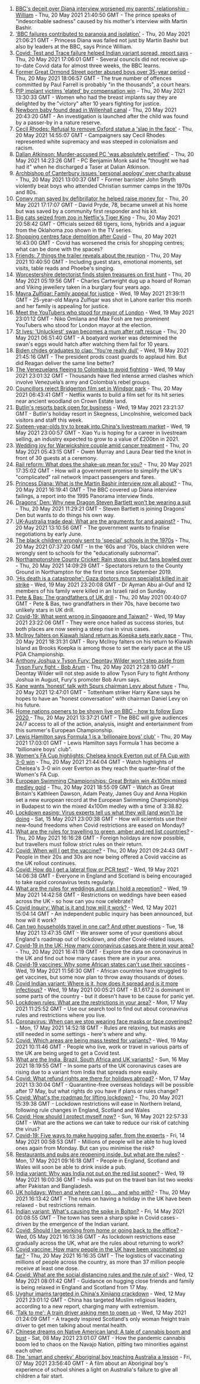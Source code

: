 1. [BBC's deceit over Diana interview worsened my parents' relationship - William](https://www.bbc.co.uk/news/uk-57195046) - Thu, 20 May 2021 21:40:50 GMT - The prince speaks of "indescribable sadness" caused by his mother's interview with Martin Bashir.
2. ['BBC failures contributed to paranoia and isolation'](https://www.bbc.co.uk/news/uk-57192909) - Thu, 20 May 2021 21:06:21 GMT - Princess Diana was failed not just by Martin Bashir but also by leaders at the BBC, says Prince William.
3. [Covid: Test and Trace failure helped Indian variant spread, report says](https://www.bbc.co.uk/news/uk-politics-57186059) - Thu, 20 May 2021 17:06:01 GMT - Several councils did not receive up-to-date Covid data for almost three weeks, the BBC learns.
4. [Former Great Ormond Street porter abused boys over 35-year period](https://www.bbc.co.uk/news/uk-england-london-57189790) - Thu, 20 May 2021 18:06:57 GMT - The true number of offences committed by Paul Farrell is probably "in the thousands", a court hears.
5. [PIP implant victims 'elated' by compensation win](https://www.bbc.co.uk/news/health-57179180) - Thu, 20 May 2021 13:30:33 GMT - Women who had the breast implants say they are delighted by the "victory" after 10 years fighting for justice.
6. [Newborn baby found dead in Willenhall canal](https://www.bbc.co.uk/news/uk-england-birmingham-57193153) - Thu, 20 May 2021 20:43:20 GMT - An investigation is launched after the child was found by a passer-by in a nature reserve.
7. [Cecil Rhodes: Refusal to remove Oxford statue a 'slap in the face'](https://www.bbc.co.uk/news/uk-england-oxfordshire-57189928) - Thu, 20 May 2021 14:55:07 GMT - Campaigners say Cecil Rhodes represented white supremacy and was steeped in colonialism and racism.
8. [Dalian Atkinson: Murder-accused PC 'was absolutely petrified'](https://www.bbc.co.uk/news/uk-england-shropshire-57189805) - Thu, 20 May 2021 14:23:26 GMT - PC Benjamin Monk said he "thought we had had it" when he discharged a Taser at Dalian Atkinson.
9. [Archbishop of Canterbury issues 'personal apology' over charity abuse](https://www.bbc.co.uk/news/uk-57187132) - Thu, 20 May 2021 13:00:37 GMT - Former barrister John Smyth violently beat boys who attended Christian summer camps in the 1970s and 80s.
10. [Conwy man saved by defibrillator he helped raise money for](https://www.bbc.co.uk/news/uk-wales-57190998) - Thu, 20 May 2021 17:17:07 GMT - David Pryde, 78, became unwell at his home but was saved by a community first responder and his kit.
11. [Big cats seized from zoo in Netflix's Tiger King](https://www.bbc.co.uk/news/world-us-canada-57194700) - Thu, 20 May 2021 20:58:42 GMT - Officials seized 68 tigers, lions, hybrids and a jaguar from the Oklahoma zoo shown in the TV series.
12. [Shopping centres face demolition after Covid](https://www.bbc.co.uk/news/uk-57165171) - Thu, 20 May 2021 16:43:00 GMT - Covid has worsened the crisis for shopping centres; what can be done with the spaces?
13. [Friends: 7 things the trailer reveals about the reunion](https://www.bbc.co.uk/news/world-us-canada-57182743) - Thu, 20 May 2021 10:40:50 GMT - Including guest stars, emotional moments, set visits, table reads and Phoebe's singing.
14. [Worcestershire detectorist finds stolen treasures on first hunt](https://www.bbc.co.uk/news/uk-england-57170608) - Thu, 20 May 2021 05:19:56 GMT - Charles Cartwright dug up a hoard of Roman and Viking jewellery taken in a burglary four years ago.
15. [Mayra Zulfiqar: Family appeal for justice](https://www.bbc.co.uk/news/uk-57166303) - Wed, 19 May 2021 21:39:11 GMT - 25-year-old Mayra Zulfiqar was shot in Lahore earlier this month and her family is appealing for justice.
16. [Meet the YouTubers who stood for mayor of London](https://www.bbc.co.uk/news/uk-england-london-57177138) - Wed, 19 May 2021 23:01:12 GMT - Niko Omilana and Max Fosh are two prominent YouTubers who stood for London mayor at the election.
17. [St Ives: 'Unluckiest' swan becomes a mum after raft rescue](https://www.bbc.co.uk/news/uk-england-cambridgeshire-57156761) - Thu, 20 May 2021 06:51:40 GMT - A boatyard worker was determined the swan's eggs would hatch after watching them fail for 10 years.
18. [Biden chides graduates to clap: 'You're really dull'](https://www.bbc.co.uk/news/world-us-canada-57180675) - Wed, 19 May 2021 21:45:16 GMT - The president prods coast guards to applaud him. But did Reagan deliver the same line better?
19. [The Venezuelans fleeing to Colombia to avoid fighting](https://www.bbc.co.uk/news/world-latin-america-57178193) - Wed, 19 May 2021 23:01:32 GMT - Thousands have fled intense armed clashes which involve Venezuela’s army and Colombia’s rebel groups.
20. [Councillors reject Bridgerton film set in Windsor park](https://www.bbc.co.uk/news/uk-england-berkshire-57162376) - Thu, 20 May 2021 06:43:41 GMT - Netflix wants to build a film set for its hit series near ancient woodland on Crown Estate land.
21. [Butlin's resorts back open for business](https://www.bbc.co.uk/news/uk-57165170) - Wed, 19 May 2021 23:21:37 GMT - Butlin's holiday resort in Skegness, Lincolnshire, welcomed back visitors and staff this week.
22. [Sixteen-year-olds try to break into China's livestream market](https://www.bbc.co.uk/news/world-asia-china-57170843) - Wed, 19 May 2021 23:00:57 GMT - Xiao Yu is hoping for a career in livestream selling, an industry expected to grow to a value of £200bn in 2021.
23. [Wedding joy for Warwickshire couple amid cancer treatment](https://www.bbc.co.uk/news/uk-england-coventry-warwickshire-57170307) - Thu, 20 May 2021 05:43:15 GMT - Owen Murray and Laura Dear tied the knot in front of 30 guests at a ceremony.
24. [Rail reform: What does the shake-up mean for you?](https://www.bbc.co.uk/news/business-57187882) - Thu, 20 May 2021 17:35:02 GMT - How will a government promise to simplify the UK's "complicated" rail network impact passengers and fares.
25. [Princess Diana: What is the Martin Bashir interview row all about?](https://www.bbc.co.uk/news/explainers-57163815) - Thu, 20 May 2021 16:19:41 GMT - The BBC covered up Diana interview failings, a report into the 1995 Panorama interview finds.
26. [Dragons' Den: Why new Dragon Steven Bartlett won’t be wearing a suit](https://www.bbc.co.uk/news/newsbeat-57179015) - Thu, 20 May 2021 11:29:21 GMT - Steven Bartlett is joining Dragons' Den but wants to do things his own way.
27. [UK-Australia trade deal: What are the arguments for and against?](https://www.bbc.co.uk/news/57173498) - Thu, 20 May 2021 13:10:56 GMT - The government wants to finalise negotiations by early June.
28. [The black children wrongly sent to 'special' schools in the 1970s](https://www.bbc.co.uk/news/uk-57099654) - Thu, 20 May 2021 07:37:20 GMT - In the '60s and '70s, black children were wrongly sent to schools for the "educationally subnormal".
29. [Northamptonshire County Cricket: Rain stops play but fans bowled over](https://www.bbc.co.uk/news/uk-england-northamptonshire-57184877) - Thu, 20 May 2021 14:09:29 GMT - Spectators return to the County Ground in Northampton for the first time since September 2019.
30. ['His death is a catastrophe': Gaza doctors mourn specialist killed in air strike](https://www.bbc.co.uk/news/world-middle-east-57148580) - Wed, 19 May 2021 23:20:08 GMT - Dr Ayman Abu al-Ouf and 12 members of his family were killed in an Israeli raid on Sunday.
31. [Pete & Bas: The grandfathers of UK drill](https://www.bbc.co.uk/news/entertainment-arts-57148204) - Thu, 20 May 2021 00:40:07 GMT - Pete & Bas, two grandfathers in their 70s, have become two unlikely stars in UK drill.
32. [Covid-19: What went wrong in Singapore and Taiwan?](https://www.bbc.co.uk/news/world-asia-57153195) - Wed, 19 May 2021 23:22:06 GMT - They were once hailed as success stories, but both places are now seeing a steep rise in virus cases.
33. [McIlroy falters on Kiawah Island return as Koepka sets early pace](https://www.bbc.co.uk/sport/golf/57194301) - Thu, 20 May 2021 18:31:31 GMT - Rory McIlroy falters on his return to Kiawah Island as Brooks Koepka is among those to set the early pace at the US PGA Championship.
34. [Anthony Joshua v Tyson Fury: Deontay Wilder won't step aside from Tyson Fury fight - Bob Arum](https://www.bbc.co.uk/sport/boxing/57195122) - Thu, 20 May 2021 21:28:10 GMT - Deontay Wilder will not step aside to allow Tyson Fury to fight Anthony Joshua in August, Fury's promoter Bob Arum says.
35. [Kane wants 'honest' talk with Spurs chairman Levy about future](https://www.bbc.co.uk/sport/football/57188042) - Thu, 20 May 2021 12:47:01 GMT - Tottenham striker Harry Kane says he hopes to have an "honest conversation" with chairman Daniel Levy on his future.
36. [Home nations openers to be shown live on BBC - how to follow Euro 2020 ](https://www.bbc.co.uk/sport/football/57188305) - Thu, 20 May 2021 13:37:21 GMT - The BBC will give audiences 24/7 access to all of the action, analysis, insight and entertainment from this summer's European Championship.
37. [Lewis Hamilton says Formula 1 is a 'billionaire boys' club'](https://www.bbc.co.uk/sport/formula1/57189132) - Thu, 20 May 2021 17:03:01 GMT - Lewis Hamilton says Formula 1 has become a "billionaire boys' club".
38. [Women's FA Cup highlights: Chelsea knock Everton out of FA Cup with 3-0 win](https://www.bbc.co.uk/sport/av/football/57195526) - Thu, 20 May 2021 21:44:04 GMT - Watch highlights of Chelsea's 3-0 win over Everton as they reach the quarter-final of the Women's FA Cup.
39. [European Swimming Championships: Great Britain win 4x100m mixed medley gold](https://www.bbc.co.uk/sport/av/swimming/57191629) - Thu, 20 May 2021 18:55:09 GMT - Watch as Great Britain's Kathleen Dawson, Adam Peaty, James Guy and Anna Hopkin set a new european record at the European Swimming Championships in Budapest to win the mixed 4x100m medley with a time of 3:38.82.
40. [Lockdown easing: Virus experts tell us what they will (and won't) be doing](https://www.bbc.co.uk/news/uk-57069293) - Sat, 15 May 2021 23:00:38 GMT - How will scientists use their new-found freedoms when Covid restrictions are eased on Monday?
41. [What are the rules for travelling to green, amber and red list countries?](https://www.bbc.co.uk/news/explainers-52544307) - Thu, 20 May 2021 16:16:28 GMT - Foreign holidays are now possible, but travellers must follow strict rules on their return.
42. [Covid: When will I get the vaccine?](https://www.bbc.co.uk/news/health-55045639) - Thu, 20 May 2021 09:24:43 GMT - People in their 20s and 30s are now being offered a Covid vaccine as the UK rollout continues.
43. [Covid: How do I get a lateral flow or PCR test?](https://www.bbc.co.uk/news/health-51943612) - Wed, 19 May 2021 14:06:38 GMT - Everyone in England and Scotland is being encouraged to take rapid coronavirus tests regularly.
44. [What are the rules for weddings and can I hold a reception?](https://www.bbc.co.uk/news/explainers-52811509) - Wed, 19 May 2021 14:42:58 GMT - Restrictions on weddings have been eased across the UK - so how can you now celebrate?
45. [Covid inquiry: What is it and how will it work?](https://www.bbc.co.uk/news/explainers-57085964) - Wed, 12 May 2021 15:04:14 GMT - An independent public inquiry has been announced, but how will it work?
46. [Can two households travel in one car? And other questions](https://www.bbc.co.uk/news/world-asia-china-51176409) - Tue, 18 May 2021 13:47:35 GMT - We answer some of your questions about England's roadmap out of lockdown, and other Covid-related issues.
47. [Covid-19 in the UK: How many coronavirus cases are there in your area?](https://www.bbc.co.uk/news/uk-51768274) - Thu, 20 May 2021 16:41:19 GMT - Explore the data on coronavirus in the UK and find out how many cases there are in your area.
48. [Covid-19 vaccines: Why some African states can't use their vaccines](https://www.bbc.co.uk/news/56940657) - Wed, 19 May 2021 11:56:30 GMT - African countries have struggled to get vaccines, but some now plan to throw away thousands of doses.
49. [Covid Indian variant: Where is it, how does it spread and is it more infectious?](https://www.bbc.co.uk/news/health-57157496) - Wed, 19 May 2021 00:05:21 GMT - B.1.617.2 is dominant in some parts of the country - but it doesn't have to be cause for panic yet.
50. [Lockdown rules: What are the restrictions in your area?](https://www.bbc.co.uk/news/uk-54373904) - Mon, 17 May 2021 11:25:52 GMT - Use our search tool to find out about coronavirus rules and restrictions where you live.
51. [Coronavirus: When can we stop wearing face masks or face coverings?](https://www.bbc.co.uk/news/health-51205344) - Mon, 17 May 2021 14:52:18 GMT - Rules are relaxing, but masks are still needed in some settings - here's where and why.
52. [Covid: Which areas are being mass tested for variants?](https://www.bbc.co.uk/news/explainers-54872039) - Wed, 19 May 2021 10:11:46 GMT - People who live, work or travel in various parts of the UK are being urged to get a Covid test.
53. [What are the India, Brazil, South Africa and UK variants?](https://www.bbc.co.uk/news/health-55659820) - Sun, 16 May 2021 18:19:55 GMT - In some parts of the UK coronavirus cases are rising due to a variant from India that spreads more easily.
54. [Covid: What refund rights are there for holidays abroad?](https://www.bbc.co.uk/news/business-51615412) - Mon, 17 May 2021 13:30:04 GMT - Quarantine-free overseas holidays will be possible after 17 May, but what rights do you have if plans or rules change?
55. [Covid: What's the roadmap for lifting lockdown?](https://www.bbc.co.uk/news/explainers-52530518) - Thu, 20 May 2021 15:39:38 GMT - Lockdown restrictions will ease in Northern Ireland, following rule changes in England, Scotland and Wales
56. [Covid: How should I protect myself now?](https://www.bbc.co.uk/news/health-57087517) - Sun, 16 May 2021 22:57:33 GMT - What are the actions we can take to reduce our risk of catching the virus?
57. [Covid-19: Five ways to make hugging safer, from the experts](https://www.bbc.co.uk/news/uk-57083571) - Fri, 14 May 2021 00:58:53 GMT - Millions of people will be able to hug loved ones again from Monday. But can you minimise the risk?
58. [Restaurants and pubs are reopening inside, but what are the rules?](https://www.bbc.co.uk/news/business-52977388) - Mon, 17 May 2021 09:16:18 GMT - People in England, Scotland and Wales will soon be able to drink inside a pub.
59. [India variant: Why was India not put on the red list sooner?](https://www.bbc.co.uk/news/56801288) - Wed, 19 May 2021 16:00:36 GMT - India was put on the travel ban list two weeks after Pakistan and Bangladesh.
60. [UK holidays: When and where can I go.... and who with?](https://www.bbc.co.uk/news/explainers-52646738) - Thu, 20 May 2021 16:13:42 GMT - The rules on having a holiday in the UK have been relaxed - but restrictions remain.
61. [Indian variant: What's causing the spike in Bolton?](https://www.bbc.co.uk/news/health-57094274) - Fri, 14 May 2021 00:08:55 GMT - The town has seen a sharp spike in Covid cases - driven by the emergence of the Indian variant.
62. [Covid: Should I be working from home or going back to the office?](https://www.bbc.co.uk/news/business-52567567) - Wed, 05 May 2021 16:13:36 GMT - As lockdown restrictions ease gradually across the UK, what are the rules about returning to work?
63. [Covid vaccine: How many people in the UK have been vaccinated so far?](https://www.bbc.co.uk/news/health-55274833) - Thu, 20 May 2021 16:16:35 GMT - The logistics of vaccinating millions of people across the country, as more than 37 million people receive at least one dose.
64. [Covid: What are the social distancing rules and the rule of six?](https://www.bbc.co.uk/news/uk-51506729) - Wed, 12 May 2021 08:01:42 GMT - Guidance on hugging close friends and family is being relaxed in England and Scotland from 17 May.
65. [Uyghur imams targeted in China's Xinjiang crackdown](https://www.bbc.co.uk/news/world-asia-china-56986057) - Wed, 12 May 2021 23:01:12 GMT - China has targeted Muslim religious leaders, according to a new report, charging many with extremism.
66. ['Talk to me': A train driver asking men to open up](https://www.bbc.co.uk/news/stories-57060971) - Wed, 12 May 2021 01:24:09 GMT - A tragedy inspired Scotland's only woman freight train driver to get men talking about mental health.
67. [Chinese dreams on Native American land: A tale of cannabis boom and bust](https://www.bbc.co.uk/news/world-us-canada-56835897) - Sat, 08 May 2021 23:01:07 GMT - How the pandemic cannabis boom led to chaos on the Navajo Nation, pitting two minorities against each other.
68. [The 'smart and cheeky' Aboriginal boy teaching Australia a lesson](https://www.bbc.co.uk/news/stories-56544429) - Fri, 07 May 2021 23:56:40 GMT - A film about an Aboriginal boy's experience of school shines a light on Australia's failure to give all children a fair start.
